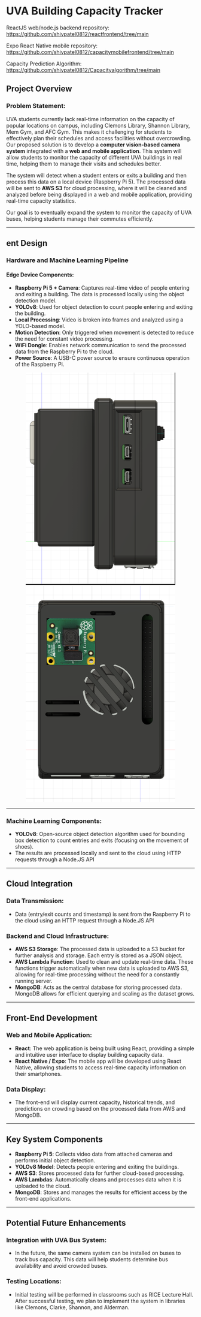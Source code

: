 # UVA Building Capacity Tracker
ReactJS web/node.js backend repository: https://github.com/shivpatel0812/reactfrontend/tree/main

Expo React Native mobile repository: https://github.com/shivpatel0812/capacitymobilefrontend/tree/main

Capacity Prediction Algorithm: https://github.com/shivpatel0812/Capacityalgorithm/tree/main


## Project Overview

### Problem Statement:
UVA students currently lack real-time information on the capacity of popular locations on campus, including Clemons Library, Shannon Library, Mem Gym, and AFC Gym. This makes it challenging for students to effectively plan their schedules and access facilities without overcrowding. Our proposed solution is to develop a **computer vision-based camera system** integrated with a **web and mobile application**. This system will allow students to monitor the capacity of different UVA buildings in real time, helping them to manage their visits and schedules better.

The system will detect when a student enters or exits a building and then process this data on a local device (Raspberry Pi 5). The processed data will be sent to **AWS S3** for cloud processing, where it will be cleaned and analyzed before being displayed in a web and mobile application, providing real-time capacity statistics.

Our goal is to eventually expand the system to monitor the capacity of UVA buses, helping students manage their commutes efficiently.

---

## ent Design

### Hardware and Machine Learning Pipeline

#### Edge Device Components:
- **Raspberry Pi 5 + Camera**: Captures real-time video of people entering and exiting a building. The data is processed locally using the object detection model.
- **YOLOv8**: Used for object detection to count people entering and exiting the building.
- **Local Processing**: Video is broken into frames and analyzed using a YOLO-based model.
- **Motion Detection**: Only triggered when movement is detected to reduce the need for constant video processing.
- **WiFi Dongle**: Enables network communication to send the processed data from the Raspberry Pi to the cloud.
- **Power Source**: A USB-C power source to ensure continuous operation of the Raspberry Pi.

<p align="center">
  <img src="./image_cv/547A090E-6735-4A17-A754-68738B99A423.png" alt="YOLOv8 Detection 1" width="400"/>
  <img src="./image_cv/D6F5C357-DC5A-4880-AA92-F61EEEE5AD50.png" alt="YOLOv8 Detection 2" width="400"/>
</p>



---

### Machine Learning Components:
- **YOLOv8**: Open-source object detection algorithm used for bounding box detection to count entries and exits (focusing on the movement of shoes).
- The results are processed locally and sent to the cloud using HTTP requests through a Node.JS API 

---

## Cloud Integration

### Data Transmission:
- Data (entry/exit counts and timestamp) is sent from the Raspberry Pi to the cloud using an HTTP request through a Node.JS API

### Backend and Cloud Infrastructure:
- **AWS S3 Storage**: The processed data is uploaded to a S3 bucket for further analysis and storage. Each entry is stored as a JSON object.
- **AWS Lambda Function**: Used to clean and update real-time data. These functions trigger automatically when new data is uploaded to AWS S3, allowing for real-time processing without the need for a constantly running server.
- **MongoDB**: Acts as the central database for storing processed data. MongoDB allows for efficient querying and scaling as the dataset grows.

---

## Front-End Development

### Web and Mobile Application:
- **React**: The web application is being built using React, providing a simple and intuitive user interface to display building capacity data.
- **React Native / Expo**: The mobile app will be developed using React Native, allowing students to access real-time capacity information on their smartphones.

### Data Display:
- The front-end will display current capacity, historical trends, and predictions on crowding based on the processed data from AWS and MongoDB.

---

## Key System Components
- **Raspberry Pi 5**: Collects video data from attached cameras and performs initial object detection.
- **YOLOv8 Model**: Detects people entering and exiting the buildings.
- **AWS S3**: Stores processed data for further cloud-based processing.
- **AWS Lambdas**: Automatically cleans and processes data when it is uploaded to the cloud.
- **MongoDB**: Stores and manages the results for efficient access by the front-end applications.

---

## Potential Future Enhancements

### Integration with UVA Bus System:
- In the future, the same camera system can be installed on buses to track bus capacity. This data will help students determine bus availability and avoid crowded buses.

### Testing Locations:
- Initial testing will be performed in classrooms such as RICE Lecture Hall. After successful testing, we plan to implement the system in libraries like Clemons, Clarke, Shannon, and Alderman.
